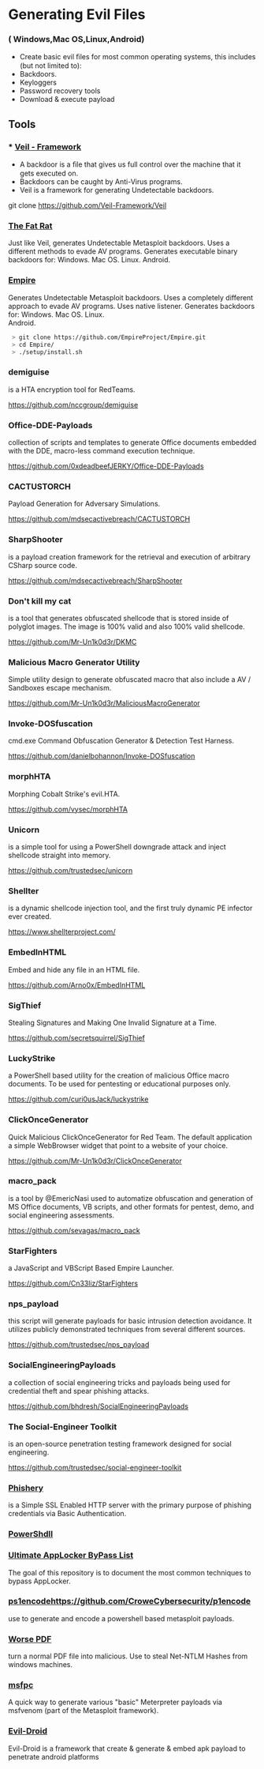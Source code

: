 # Generating Evil Files 
 ### ( Windows,Mac OS,Linux,Android)

 - Create basic evil ﬁles for most common operating systems, this includes (but not limited to): 
  - Backdoors. 
  - Keyloggers
  - Password recovery tools
  - Download & execute payload

## Tools

### * [Veil - Framework](https://github.com/Veil-Framework/Veil)
 - A backdoor is a ﬁle that gives us full control over the machine that it gets executed on. 
 - Backdoors can be caught by Anti-Virus programs. 
 - Veil is a framework for generating Undetectable backdoors.
 
git clone https://github.com/Veil-Framework/Veil
 
### [The Fat Rat](https://github.com/Screetsec/TheFatRat)
 Just like Veil, generates Undetectable Metasploit backdoors. 
 Uses a different methods to evade AV programs. 
 Generates executable binary backdoors for: 
    Windows. 
    Mac OS. 
    Linux. 
    Android.
    

    
### [Empire](https://github.com/EmpireProject/Empire.git)
  Generates Undetectable Metasploit backdoors. 
  Uses a  completely different approach to evade AV programs. 
  Uses native listener. 
  Generates backdoors for:
    Windows. 
    Mac OS. 
    Linux.  
    Android.
 
```Bash
 > git clone https://github.com/EmpireProject/Empire.git
 > cd Empire/
 > ./setup/install.sh
  ``` 


 
### demiguise
is a HTA encryption tool for RedTeams. 

https://github.com/nccgroup/demiguise

### Office-DDE-Payloads
collection of scripts and templates to generate Office documents embedded with the DDE, macro-less command execution technique. 

https://github.com/0xdeadbeefJERKY/Office-DDE-Payloads

### CACTUSTORCH 
Payload Generation for Adversary Simulations. 

https://github.com/mdsecactivebreach/CACTUSTORCH

### SharpShooter
is a payload creation framework for the retrieval and execution of arbitrary CSharp source code. 

https://github.com/mdsecactivebreach/SharpShooter

### Don't kill my cat
is a tool that generates obfuscated shellcode that is stored inside of polyglot images. The image is 100% valid and also 100% valid shellcode. 

https://github.com/Mr-Un1k0d3r/DKMC

### Malicious Macro Generator Utility
Simple utility design to generate obfuscated macro that also include a AV / Sandboxes escape mechanism. 

https://github.com/Mr-Un1k0d3r/MaliciousMacroGenerator

### Invoke-DOSfuscation
cmd.exe Command Obfuscation Generator & Detection Test Harness. 

https://github.com/danielbohannon/Invoke-DOSfuscation

### morphHTA
Morphing Cobalt Strike's evil.HTA. 

https://github.com/vysec/morphHTA

### Unicorn
is a simple tool for using a PowerShell downgrade attack and inject shellcode straight into memory. 

https://github.com/trustedsec/unicorn

### Shellter
is a dynamic shellcode injection tool, and the first truly dynamic PE infector ever created. 

https://www.shellterproject.com/

### EmbedInHTML
Embed and hide any file in an HTML file. 

https://github.com/Arno0x/EmbedInHTML

### SigThief
Stealing Signatures and Making One Invalid Signature at a Time. 

https://github.com/secretsquirrel/SigThief

### LuckyStrike
a PowerShell based utility for the creation of malicious Office macro documents. To be used for pentesting or educational purposes only.

https://github.com/curi0usJack/luckystrike

### ClickOnceGenerator
Quick Malicious ClickOnceGenerator for Red Team. The default application a simple WebBrowser widget that point to a website of your choice. 

https://github.com/Mr-Un1k0d3r/ClickOnceGenerator

### macro_pack
is a tool by @EmericNasi used to automatize obfuscation and generation of MS Office documents, VB scripts, and other formats for pentest, demo, and social engineering assessments. 

https://github.com/sevagas/macro_pack

### StarFighters
a JavaScript and VBScript Based Empire Launcher. 

https://github.com/Cn33liz/StarFighters

### nps_payload
this script will generate payloads for basic intrusion detection avoidance. It utilizes publicly demonstrated techniques from several different sources. 

https://github.com/trustedsec/nps_payload

### SocialEngineeringPayloads
a collection of social engineering tricks and payloads being used for credential theft and spear phishing attacks. 

https://github.com/bhdresh/SocialEngineeringPayloads

### The Social-Engineer Toolkit
is an open-source penetration testing framework designed for social engineering. 

https://github.com/trustedsec/social-engineer-toolkit

### [Phishery](https://github.com/ryhanson/phishery)
is a Simple SSL Enabled HTTP server with the primary purpose of phishing credentials via Basic Authentication.  


### [PowerShdll](https://github.com/p3nt4/PowerShdll)

### [Ultimate AppLocker ByPass List](https://github.com/api0cradle/UltimateAppLockerByPassList)
The goal of this repository is to document the most common techniques to bypass AppLocker. 


### [ps1encode]()https://github.com/CroweCybersecurity/p1encode
use to generate and encode a powershell based metasploit payloads. 

### [Worse PDF](https://github.com/3gstudent/Worse-PDF)
turn a normal PDF file into malicious. Use to steal Net-NTLM Hashes from windows machines. 

### [msfpc](https://github.com/g0tmi1k/msfpc)
A quick way to generate various "basic" Meterpreter payloads via msfvenom (part of the Metasploit framework).

### [Evil-Droid](https://github.com/M4sc3r4n0/Evil-Droid)
Evil-Droid is a framework that create & generate & embed apk payload to penetrate android platforms

